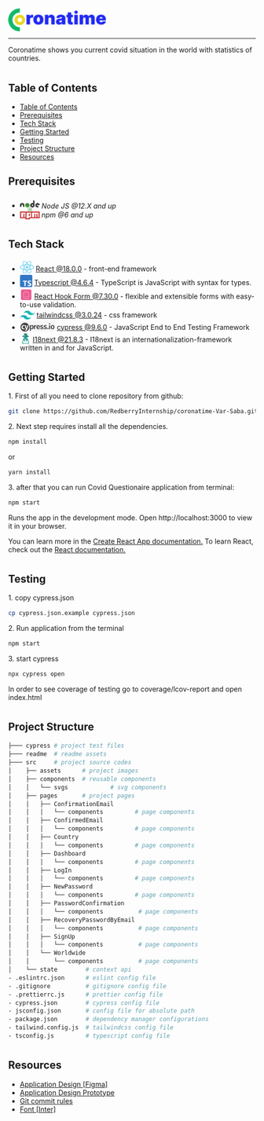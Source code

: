 <div style="display:flex; align-items: center">
  <img src="readme/assets/Logo.png" alt="logo" width="200" style="margin-right: 20px" />
</div>

---

Coronatime shows you current covid situation in the world with statistics of countries.

#

## Table of Contents

- [Table of Contents](#table-of-contents)
- [Prerequisites](#prerequisites)
- [Tech Stack](#tech-stack)
- [Getting Started](#getting-started)
- [Testing](#testing)
- [Project Structure](#project-structure)
- [Resources](#resources)

## Prerequisites

- <img src="readme/assets/NodeJs.png" width="40" style="position: relative; top: 8px" /> _Node JS @12.X and up_
- <img src="readme/assets/Npm.png" width="40" style="position: relative; top: 4px" /> _npm @6 and up_

#

## Tech Stack

- <img src="readme/assets/React.png" height="25" style="position: relative; top: 4px" /> [React @18.0.0](https://reactjs.org) - front-end framework
- <img src="readme/assets/Typescript.png" height="25" style="position: relative; top: 4px" /> [Typescript @4.6.4](https://www.typescriptlang.org/) - TypeScript is JavaScript with syntax for types.
- <img src='readme/assets/ReactHookForm.png'  height="25" style="position: relative; top: 4px" /> [React Hook Form @7.30.0](https://react-hook-form.com/) - flexible and extensible forms with easy-to-use validation.
- <img src="readme/assets/TailwindLogo.png" height="18" style="position: relative; top: 4px" /> [tailwindcss @3.0.24](https://tailwindcss.com/) - css framework
- <img src="readme/assets/Cypress.png" height="22" style="position: relative; top: 4px" /> [cypress @9.6.0](https://www.cypress.io/) - JavaScript End to End Testing Framework
- <img src="readme/assets/I18next.png" height="22" style="position: relative; top: 4px" /> [I18next @21.8.3](https://www.i18next.com/) - I18next is an internationalization-framework written in and for JavaScript.

#

## Getting Started

1\. First of all you need to clone repository from github:

```sh
git clone https://github.com/RedberryInternship/coronatime-Var-Saba.git
```

2\. Next step requires install all the dependencies.

```sh
npm install
```

or

```sh
yarn install
```

3\. after that you can run Covid Questionaire application from terminal:

```sh
npm start
```

Runs the app in the development mode. Open http://localhost:3000 to view it in your browser.

You can learn more in the [Create React App documentation.](https://create-react-app.dev/docs/getting-started/)
To learn React, check out the [React documentation.](https://reactjs.org/)

#

## Testing

1\. copy cypress.json

```sh
cp cypress.json.example cypress.json
```

2\. Run application from the terminal

```sh
npm start
```

3\. start cypress

```sh
npx cypress open
```

In order to see coverage of testing go to coverage/lcov-report and open index.html

#

## Project Structure

```bash
├─── cypress # project test files
├─── readme  # readme assets
├─── src     # project source codes
│    ├── assets      # project images
│    ├── components  # reusable components
│    │   └── svgs            # svg components
│    ├── pages       # project pages
│    │   ├── ConfirmationEmail
│    │   │   └── components         # page components
│    │   ├── ConfirmedEmail
│    │   │   └── components         # page components
│    │   ├── Country
│    │   │   └── components         # page components
│    │   ├── Dashboard
│    │   │   └── components         # page components
│    │   ├── LogIn
│    │   │   └── components         # page components
│    │   ├── NewPassword
│    │   │   └── components         # page components
│    │   ├── PasswordConfirmation
│    │   │   └── components          # page components
│    │   ├── RecoveryPasswordByEmail
│    │   │   └── components          # page components
│    │   ├── SignUp
│    │   │   └── components          # page components
│    │   └── Worldwide
│    │       └── components          # page components 
│    └── state        # context api
- .eslintrc.json      # eslint config file
- .gitignore          # gitignore config file
- .prettierrc.js      # prettier config file
- cypress.json        # cypress config file
- jsconfig.json       # config file for absolute path
- package.json        # dependency manager configurations
- tailwind.config.js  # tailwindcss config file
- tsconfig.js         # typescript config file

```

#

## Resources

- [Application Design [Figma]](https://www.figma.com/file/O9A950iYrHgZHtBuCtNSY8/Coronatime?node-id=0%3A1)
- [Application Design Prototype](https://www.figma.com/proto/O9A950iYrHgZHtBuCtNSY8/Coronatime?node-id=0%3A1&scaling=min-zoom&page-id=0%3A1)
- [Git commit rules](https://redberry.gitbook.io/resources/git-is-semantikuri-komitebi)
- [Font [Inter]](https://fonts.google.com/specimen/Inter)
